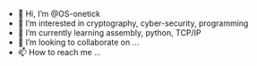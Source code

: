 - 👋 Hi, I’m @OS-onetick
- 👀 I’m interested in cryptography, cyber-security, programming
- 🌱 I’m currently learning assembly, python, TCP/IP
- 💞️ I’m looking to collaborate on ...
- 📫 How to reach me ...

<!---
OS-onetick/OS-onetick is a ✨ special ✨ repository because its `README.md` (this file) appears on your GitHub profile.
You can click the Preview link to take a look at your changes.
--->
